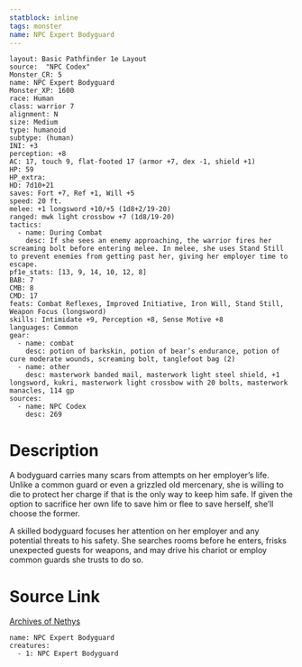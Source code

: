 ```yaml
---
statblock: inline
tags: monster
name: NPC Expert Bodyguard
---
```

```statblock
layout: Basic Pathfinder 1e Layout
source:  "NPC Codex"
Monster_CR: 5
name: NPC Expert Bodyguard
Monster_XP: 1600
race: Human
class: warrior 7
alignment: N
size: Medium
type: humanoid
subtype: (human)
INI: +3
perception: +8
AC: 17, touch 9, flat-footed 17 (armor +7, dex -1, shield +1)
HP: 59
HP_extra: 
HD: 7d10+21
saves: Fort +7, Ref +1, Will +5
speed: 20 ft.
melee: +1 longsword +10/+5 (1d8+2/19-20)
ranged: mwk light crossbow +7 (1d8/19-20)
tactics:
  - name: During Combat
    desc: If she sees an enemy approaching, the warrior fires her screaming bolt before entering melee. In melee, she uses Stand Still to prevent enemies from getting past her, giving her employer time to escape.
pf1e_stats: [13, 9, 14, 10, 12, 8]
BAB: 7
CMB: 8
CMD: 17
feats: Combat Reflexes, Improved Initiative, Iron Will, Stand Still, Weapon Focus (longsword)
skills: Intimidate +9, Perception +8, Sense Motive +8
languages: Common
gear:
  - name: combat
    desc: potion of barkskin, potion of bear’s endurance, potion of cure moderate wounds, screaming bolt, tanglefoot bag (2)
  - name: other
    desc: masterwork banded mail, masterwork light steel shield, +1 longsword, kukri, masterwork light crossbow with 20 bolts, masterwork manacles, 114 gp
sources:
  - name: NPC Codex
    desc: 269
```
# Description
A bodyguard carries many scars from attempts on her employer’s life. Unlike a common guard or even a grizzled old mercenary, she is willing to die to protect her charge if that is the only way to keep him safe. If given the option to sacrifice her own life to save him or flee to save herself, she’ll choose the former.

A skilled bodyguard focuses her attention on her employer and any potential threats to his safety. She searches rooms before he enters, frisks unexpected guests for weapons, and may drive his chariot or employ common guards she trusts to do so.
# Source Link
[Archives of Nethys](https://aonprd.com/NPCDisplay.aspx?ItemName=Expert%20Bodyguard)
```encounter-table
name: NPC Expert Bodyguard
creatures:
  - 1: NPC Expert Bodyguard
```
